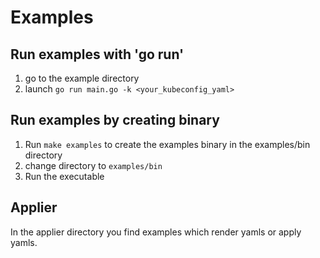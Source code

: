 # Examples

## Run examples with 'go run'

1. go to the example directory
2. launch `go run main.go -k <your_kubeconfig_yaml>`

## Run examples by creating binary

1. Run `make examples` to create the examples binary in the examples/bin directory
2. change directory to `examples/bin`
3. Run the executable

## Applier

In the applier directory you find examples which render yamls or apply yamls.

